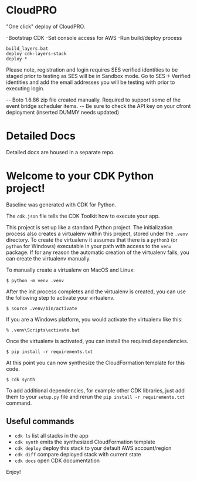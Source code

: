 # CloudPRO

"One click" deploy of CloudPRO.

-Bootstrap CDK
-Set console access for AWS
-Run build/deploy process

```
build_layers.bat
deploy cdk-layers-stack
deploy *
```

Please note, registration and login requires SES verified identities to be staged prior to testing as SES will be in Sandbox mode.  Go to SES-> Verified identities and add the email addresses you will be testing with prior to executing login.


-- Boto 1.6.86 zip file created manually. Required to support some of the event bridge scheduler items.
-- Be sure to check the API key on your cfront deployment (inserted DUMMY needs updated)

# Detailed Docs
Detailed docs are housed in a separate repo.


# Welcome to your CDK Python project!

Baseline was generated with CDK for Python.

The `cdk.json` file tells the CDK Toolkit how to execute your app.

This project is set up like a standard Python project.  The initialization
process also creates a virtualenv within this project, stored under the `.venv`
directory.  To create the virtualenv it assumes that there is a `python3`
(or `python` for Windows) executable in your path with access to the `venv`
package. If for any reason the automatic creation of the virtualenv fails,
you can create the virtualenv manually.

To manually create a virtualenv on MacOS and Linux:

```
$ python -m venv .venv
```

After the init process completes and the virtualenv is created, you can use the following
step to activate your virtualenv.

```
$ source .venv/bin/activate
```

If you are a Windows platform, you would activate the virtualenv like this:

```
% .venv\Scripts\activate.bat
```

Once the virtualenv is activated, you can install the required dependencies.

```
$ pip install -r requirements.txt
```

At this point you can now synthesize the CloudFormation template for this code.

```
$ cdk synth
```

To add additional dependencies, for example other CDK libraries, just add
them to your `setup.py` file and rerun the `pip install -r requirements.txt`
command.

## Useful commands

 * `cdk ls`          list all stacks in the app
 * `cdk synth`       emits the synthesized CloudFormation template
 * `cdk deploy`      deploy this stack to your default AWS account/region
 * `cdk diff`        compare deployed stack with current state
 * `cdk docs`        open CDK documentation

Enjoy!
